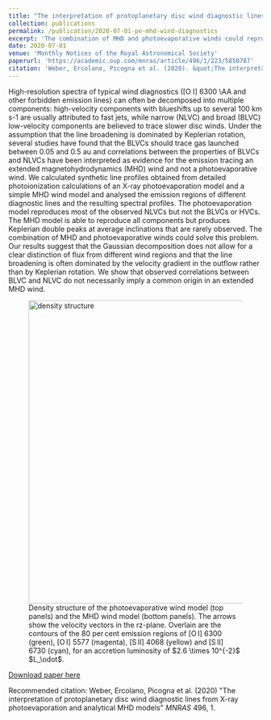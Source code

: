 ```yaml
---
title: "The interpretation of protoplanetary disc wind diagnostic lines from X-ray photoevaporation and analytical MHD models"
collection: publications
permalink: /publication/2020-07-01-pe-mhd-wind-diagnostics
excerpt: 'The combination of MHD and photoevaporative winds could reproduce the main features of the observed line profiles. Our results suggest that the Gaussian decomposition does not allow for a clear distinction of flux from different wind regions and that the line broadening is often dominated by the velocity gradient in the outflow rather than by Keplerian rotation. We show that observed correlations between BLVC and NLVC do not necessarily imply a common origin in an extended MHD wind.'
date: 2020-07-01
venue: 'Monthly Notices of the Royal Astronomical Society'
paperurl: 'https://academic.oup.com/mnras/article/496/1/223/5850787'
citation: 'Weber, Ercolano, Picogna et al. (2020). &quot;The interpretation of protoplanetary disc wind diagnostic lines from X-ray photoevaporation and analytical MHD models.&quot; <i>Monthly Notices of the Royal Astronomical Society</i>. 496, 1.'
---
```

High-resolution spectra of typical wind diagnostics ([O I] 6300 \AA and other forbidden emission lines) can often be decomposed into multiple components: high-velocity components with blueshifts up to several 100 km s-1 are usually attributed to fast jets, while narrow (NLVC) and broad (BLVC) low-velocity components are believed to trace slower disc winds. Under the assumption that the line broadening is dominated by Keplerian rotation, several studies have found that the BLVCs should trace gas launched between 0.05 and 0.5 au and correlations between the properties of BLVCs and NLVCs have been interpreted as evidence for the emission tracing an extended magnetohydrodynamics (MHD) wind and not a photoevaporative wind. We calculated synthetic line profiles obtained from detailed photoionization calculations of an X-ray photoevaporation model and a simple MHD wind model and analysed the emission regions of different diagnostic lines and the resulting spectral profiles. The photoevaporation model reproduces most of the observed NLVCs but not the BLVCs or HVCs. The MHD model is able to reproduce all components but produces Keplerian double peaks at average inclinations that are rarely observed. The combination of MHD and photoevaporative winds could solve this problem. Our results suggest that the Gaussian decomposition does not allow for a clear distinction of flux from different wind regions and that the line broadening is often dominated by the velocity gradient in the outflow rather than by Keplerian rotation. We show that observed correlations between BLVC and NLVC do not necessarily imply a common origin in an extended MHD wind.

<figure>
  <img src="http://GiovanniPicogna.github.io/images/pe-mhd-wind-diagnostics.png" alt="density structure" width="600"/>
  <figcaption>Density structure of the photoevaporative wind model (top panels) and the MHD wind model (bottom panels). The arrows show the velocity vectors in the rz-plane. Overlain are the contours of the 80 per cent emission regions of [O I] 6300 (green), [O I] 5577 (magenta), [S II] 4068 (yellow) and [S II] 6730 (cyan), for an accretion luminosity of $2.6 \times 10^{-2}$ $L_\odot$.</figcaption>
</figure>

[Download paper here](http://GiovanniPicogna.github.io/files/pe-mhd-wind-diagnostics.pdf)

Recommended citation: Weber, Ercolano, Picogna et al. (2020) "The interpretation of protoplanetary disc wind diagnostic lines from X-ray photoevaporation and analytical MHD models" <i>MNRAS</i> 496, 1.